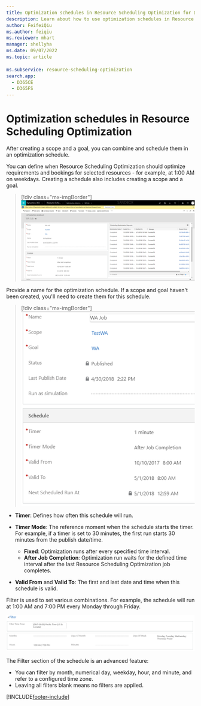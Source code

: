 ```yaml
---
title: Optimization schedules in Resource Scheduling Optimization for Dynamics 365 Field Service
description: Learn about how to use optimization schedules in Resource Scheduling Optimization for Dynamics 365 Field Service
author: FeifeiQiu
ms.author: feiqiu
ms.reviewer: mhart
manager: shellyha
ms.date: 09/07/2022
ms.topic: article

ms.subservice: resource-scheduling-optimization
search.app: 
  - D365CE
  - D365FS
---
```


# Optimization schedules in Resource Scheduling Optimization

After creating a scope and a goal, you can combine and schedule them in an optimization schedule.

You can define when Resource Scheduling Optimization should optimize requirements and bookings for selected resources - for example, at 1:00 AM on weekdays. Creating a schedule also includes creating a scope and a goal.

> [!div class="mx-imgBorder"]
> ![Screenshot showing an optimization schedule.](media/88139c6831f34eb47709a44bc6d3dd6e.png)

Provide a name for the optimization schedule. If a scope and goal haven't been created, you'll need to create them for this schedule.

> [!div class="mx-imgBorder"]
> ![Screenshot showing the schedule name.](media/rso-wa-job.png)

- **Timer**: Defines how often this schedule will run.

- **Timer Mode**: The reference moment when the schedule starts the timer. For example, if a timer is set to 30 minutes, the first run starts 30 minutes from the publish date/time.
  - **Fixed**: Optimization runs after every specified time interval.
  - **After Job Completion**: Optimization run waits for the defined time interval after the last Resource Scheduling Optimization job completes.
- **Valid From** and **Valid To**: The first and last date and time when this schedule is valid.

Filter is used to set various combinations. For example, the schedule will run at 1:00 AM and 7:00 PM every Monday through Friday.

![Screenshot showing the filter.](media/dce427070a0bc406cd407e62319887b3.png)

The Filter section of the schedule is an advanced feature:

- You can filter by month, numerical day, weekday, hour, and minute, and refer to a configured time zone.
- Leaving all filters blank means no filters are applied.

[!INCLUDE[footer-include](../includes/footer-banner.md)]
